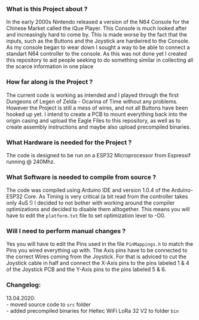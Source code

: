 ### What is this Project about ?

In the early 2000s Nintendo released a version of the N64 Console for the Chinese Market called the iQue Player. This Console is much looked after and increasingly hard to come by.
This is made worse by the fact that the inputs, such as the Buttons and the Joystick are hardwired to the Console. As my console began to wear down I sought a way to be able to connect a standart N64 controller to the console. As this was not done yet I created this repository to aid people seeking to do something similar in collecting all the scarce information in one place

### How far along is the Project ?

The current code is working as intended and I played through the first Dungeons of Legen of Zelda - Ocarina of Time without any problems. However the Project is still a mess of wires, and not all Buttons have been hooked up yet. I intend to create a PCB to mount everything back into the origin casing and upload the Eagle Files to this repository, as well as to create assembly instructions and maybe also upload precompiled binaries.

### What Hardware is needed for the Project ?

The code is designed to be run on a ESP32 Microprocessor from Espressif running @ 240Mhz.

### What Software is needed to compile from source ?

The code was compiled using Arduino IDE and version 1.0.4 of the Arduino-ESP32 Core.
As Timing is very critical (a bit read from the controller takes only 4uS !) I decided to not bother with working around the compiler optimizations and decided to disable them alltogether. This means you will have to edit the `platform.txt` file to set optimization level to -O0.

### Will I need to perform manual changes ?

Yes you will have to edit the Pins used in the file `PinMappings.h` to match the Pins you wired everything up with. The Axis pins have to be connected to the correct Wires coming from the Joystick. For that is adviced to cut the Joystick cable in half and connect the X-Axis pins to the pins labeled 1 & 4 of the Joystick PCB and the Y-Axis pins to the pins labeled 5 & 6.

### Changelog:

13.04.2020:<br/>
	- moved source code to `src` folder<br/>
	- added precompiled binaries for Heltec WiFi LoRa 32 V2 to folder `bin`<br/>

